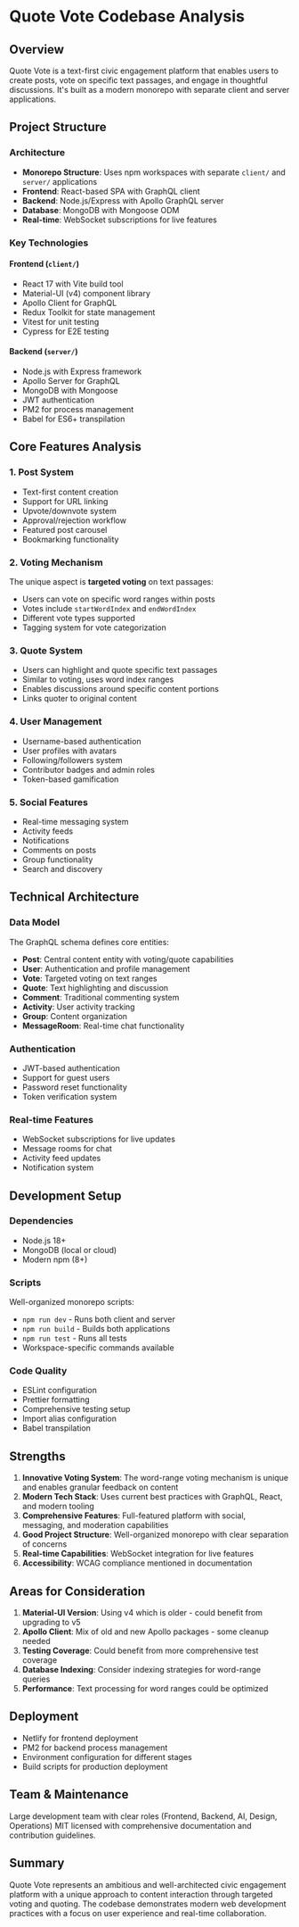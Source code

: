 # Quote Vote Codebase Analysis

## Overview
Quote Vote is a text-first civic engagement platform that enables users to create posts, vote on specific text passages, and engage in thoughtful discussions. It's built as a modern monorepo with separate client and server applications.

## Project Structure

### Architecture
- **Monorepo Structure**: Uses npm workspaces with separate `client/` and `server/` applications
- **Frontend**: React-based SPA with GraphQL client
- **Backend**: Node.js/Express with Apollo GraphQL server
- **Database**: MongoDB with Mongoose ODM
- **Real-time**: WebSocket subscriptions for live features

### Key Technologies

#### Frontend (`client/`)
- React 17 with Vite build tool
- Material-UI (v4) component library
- Apollo Client for GraphQL
- Redux Toolkit for state management
- Vitest for unit testing
- Cypress for E2E testing

#### Backend (`server/`)
- Node.js with Express framework
- Apollo Server for GraphQL
- MongoDB with Mongoose
- JWT authentication
- PM2 for process management
- Babel for ES6+ transpilation

## Core Features Analysis

### 1. Post System
- Text-first content creation
- Support for URL linking
- Upvote/downvote system
- Approval/rejection workflow
- Featured post carousel
- Bookmarking functionality

### 2. Voting Mechanism
The unique aspect is **targeted voting** on text passages:
- Users can vote on specific word ranges within posts
- Votes include `startWordIndex` and `endWordIndex`
- Different vote types supported
- Tagging system for vote categorization

### 3. Quote System
- Users can highlight and quote specific text passages
- Similar to voting, uses word index ranges
- Enables discussions around specific content portions
- Links quoter to original content

### 4. User Management
- Username-based authentication
- User profiles with avatars
- Following/followers system
- Contributor badges and admin roles
- Token-based gamification

### 5. Social Features
- Real-time messaging system
- Activity feeds
- Notifications
- Comments on posts
- Group functionality
- Search and discovery

## Technical Architecture

### Data Model
The GraphQL schema defines core entities:
- **Post**: Central content entity with voting/quote capabilities
- **User**: Authentication and profile management
- **Vote**: Targeted voting on text ranges
- **Quote**: Text highlighting and discussion
- **Comment**: Traditional commenting system
- **Activity**: User activity tracking
- **Group**: Content organization
- **MessageRoom**: Real-time chat functionality

### Authentication
- JWT-based authentication
- Support for guest users
- Password reset functionality
- Token verification system

### Real-time Features
- WebSocket subscriptions for live updates
- Message rooms for chat
- Activity feed updates
- Notification system

## Development Setup

### Dependencies
- Node.js 18+
- MongoDB (local or cloud)
- Modern npm (8+)

### Scripts
Well-organized monorepo scripts:
- `npm run dev` - Runs both client and server
- `npm run build` - Builds both applications
- `npm run test` - Runs all tests
- Workspace-specific commands available

### Code Quality
- ESLint configuration
- Prettier formatting
- Comprehensive testing setup
- Import alias configuration
- Babel transpilation

## Strengths

1. **Innovative Voting System**: The word-range voting mechanism is unique and enables granular feedback on content
2. **Modern Tech Stack**: Uses current best practices with GraphQL, React, and modern tooling
3. **Comprehensive Features**: Full-featured platform with social, messaging, and moderation capabilities
4. **Good Project Structure**: Well-organized monorepo with clear separation of concerns
5. **Real-time Capabilities**: WebSocket integration for live features
6. **Accessibility**: WCAG compliance mentioned in documentation

## Areas for Consideration

1. **Material-UI Version**: Using v4 which is older - could benefit from upgrading to v5
2. **Apollo Client**: Mix of old and new Apollo packages - some cleanup needed
3. **Testing Coverage**: Could benefit from more comprehensive test coverage
4. **Database Indexing**: Consider indexing strategies for word-range queries
5. **Performance**: Text processing for word ranges could be optimized

## Deployment
- Netlify for frontend deployment
- PM2 for backend process management
- Environment configuration for different stages
- Build scripts for production deployment

## Team & Maintenance
Large development team with clear roles (Frontend, Backend, AI, Design, Operations)
MIT licensed with comprehensive documentation and contribution guidelines.

## Summary
Quote Vote represents an ambitious and well-architected civic engagement platform with a unique approach to content interaction through targeted voting and quoting. The codebase demonstrates modern web development practices with a focus on user experience and real-time collaboration.